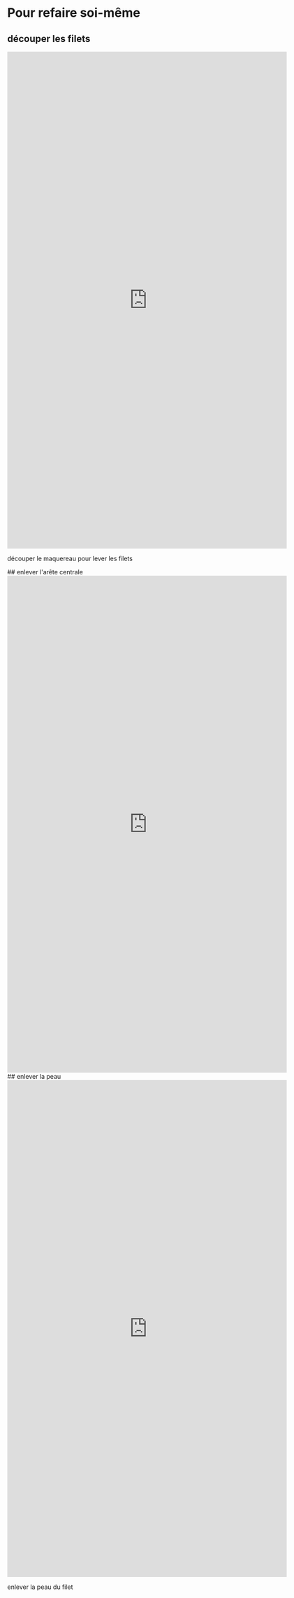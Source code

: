 # Pour refaire soi-même
## découper les filets
<iframe src="https://player.vimeo.com/video/217389255?byline=0&portrait=0" width="640" height="1138" frameborder="0" webkitallowfullscreen mozallowfullscreen allowfullscreen></iframe>
<p>d&eacute;couper le maquereau pour lever les filets</p>
## enlever l'arête centrale
<iframe src="https://player.vimeo.com/video/217390946" width="640" height="1138" frameborder="0" webkitallowfullscreen mozallowfullscreen allowfullscreen></iframe>
## enlever la peau
<iframe src="https://player.vimeo.com/video/217399169?byline=0&portrait=0" width="640" height="1138" frameborder="0" webkitallowfullscreen mozallowfullscreen allowfullscreen></iframe>
<p>enlever la peau du filet</p>
